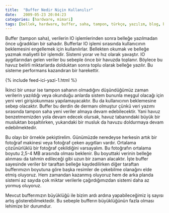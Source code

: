 ```yaml
---
title:  "Buffer Nedir Niçin Kullanılır"
date:   2009-05-23 20:04:23
categories: [hardware, mimari]
tags: [bellek, hardware, buffer, saha, tampon, türkçe, yazılım, blog, blogger, mehmet cem yücel]
---
```


Buffer (tampon saha), verilerin IO işlemlerinden sonra belleğe yazılmadan önce uğradıkları bir sahadır. Bufferlar IO işlemi sırasında kullanıcının beklemesini engellemek için kullanılırlar. Bellekten okumak ve belleğe yazmak maliyetli bir işlemdir. Sistemi yorar ve hız olarak yavaştır. IO aygıtlarından gelen veriler bu sebeple önce bir havuzda toplanır. Böylece bu havuz belirli miktarlarda dolduktan sonra toplu olarak belleğe yazılır. Bu sisteme performans kazandıran bir harekettir.

{% include feed-ici-yazi-1.html %}

İkinci bir unsur ise tampon sahanın olmadığını düşündüğümüz zaman verilerin yazıldığı veya okunduğu anlarda sistem bununla meşgul olacağı için yeni veri girişiokunması yapılamayacaktır. Bu da kullanıcının beklemesine sebep olacaktır. Buffer bu derdin de dermanı olmuştur çünkü veri yazımı sırasında tampon saha yeni veriler almaya devam edebilecektir. Yani havuz benzetmemizden yola devam edecek olursak, havuz tabanındaki büyük bir musluktan boşaltılırken, yukarıdaki bir musluk da havuzu doldurmaya devam edebilmektedir.

Bu olayı bir örnekle pekiştirelim. Günümüzde neredeyse herkesin artık bir fotoğraf makinesi veya fotoğraf çeken aygıtları vardır. Ortalama çözünürlüklü bir fotoğraf çekildiğini varsayalım. Bu fotoğrafın ortalama boyutu 2,5-4 MB arasında olması beklenir. Bu boyuttaki verinin belleğe alınması da tahmin edileceği gibi uzun bir zaman alacaktır. İşte buffer sayesinde veriler bir taraftan belleğe kaydedilirken diğer taraftan bufferımızın boyutuna göre başka resimler de çekebilme olanağını elde etmiş oluyoruz. Hem zamandan kazanmış oluyoruz hem de arka planda sistemi az sayıda çok miktar verilerle çağırdığımızdan sistemi daha az yormuş oluyoruz.

Mevcut bufferımızın büyüklüğü ile bizim ardı ardına yapabileceğimiz iş sayısı artış gösterebilmektedir. Bu sebeple bufferın büyüklüğünün fazla olması lehimize bir durumdur.

